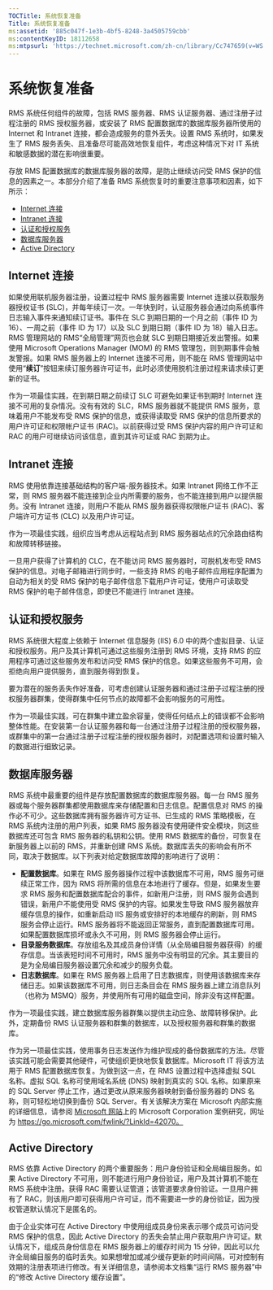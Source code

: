 ```yaml
---
TOCTitle: 系统恢复准备
Title: 系统恢复准备
ms:assetid: '885c047f-1e3b-4bf5-8248-3a4505759cbb'
ms:contentKeyID: 18112658
ms:mtpsurl: 'https://technet.microsoft.com/zh-cn/library/Cc747659(v=WS.10)'
---
```


系统恢复准备
============

RMS 系统任何组件的故障，包括 RMS 服务器、RMS 认证服务器、通过注册子过程注册的 RMS 授权服务器，或安装了 RMS 配置数据库的数据库服务器所使用的 Internet 和 Intranet 连接，都会造成服务的意外丢失。设置 RMS 系统时，如果发生了 RMS 服务丢失、且准备尽可能高效地恢复组件，考虑这种情况下对 IT 系统和敏感数据的潜在影响很重要。

存放 RMS 配置数据库的数据库服务器的故障，是防止继续访问受 RMS 保护的信息的因素之一。本部分介绍了准备 RMS 系统恢复时的重要注意事项和因素，如下所示：

-   [Internet 连接](#bkmk_1)
-   [Intranet 连接](#bkmk_2)
-   [认证和授权服务](#bkmk_3)
-   [数据库服务器](#bkmk_4)
-   [Active Directory](#bkmk_5)

 
Internet 连接
-------------

如果使用联机服务器注册，设置过程中 RMS 服务器需要 Internet 连接以获取服务器授权证书 (SLC)，并每年续订一次。一年快到时，认证服务器会通过向系统事件日志输入事件来通知续订证书。事件在 SLC 到期日期的一个月之前（事件 ID 为 16）、一周之前（事件 ID 为 17）以及 SLC 到期日期（事件 ID 为 18）输入日志。RMS 管理网站的 RMS“全局管理”网页也会就 SLC 到期日期接近发出警报。如果使用 Microsoft Operations Manager (MOM) 的 RMS 管理包，则到期事件会触发警报。如果 RMS 服务器上的 Internet 连接不可用，则不能在 RMS 管理网站中使用“**续订**”按钮来续订服务器许可证书，此时必须使用脱机注册过程来请求续订更新的证书。

作为一项最佳实践，在到期日期之前续订 SLC 可避免如果证书到期时 Internet 连接不可用的复杂情况。没有有效的 SLC，RMS 服务器就不能提供 RMS 服务，意味着用户不能发布受 RMS 保护的信息，或获得读取受 RMS 保护的信息所要求的用户许可证和权限帐户证书 (RAC)。以前获得过受 RMS 保护内容的用户许可证和 RAC 的用户可继续访问该信息，直到其许可证或 RAC 到期为止。

 
Intranet 连接
-------------

RMS 使用依靠连接基础结构的客户端-服务器技术。如果 Intranet 网络工作不正常，则 RMS 服务器不能连接到企业内所需要的服务，也不能连接到用户以提供服务。没有 Intranet 连接，则用户不能从 RMS 服务器获得权限帐户证书 (RAC)、客户端许可方证书 (CLC) 以及用户许可证。

作为一项最佳实践，组织应当考虑从远程站点到 RMS 服务器站点的冗余路由结构和故障转移链接。

一旦用户获得了计算机的 CLC，在不能访问 RMS 服务器时，可脱机发布受 RMS 保护的信息。对电子邮箱进行同步时，一些支持 RMS 的电子邮件应用程序配置为自动为相关的受 RMS 保护的电子邮件信息下载用户许可证，使用户可读取受 RMS 保护的电子邮件信息，即使已不能进行 Intranet 连接。

 
认证和授权服务
--------------

RMS 系统很大程度上依赖于 Internet 信息服务 (IIS) 6.0 中的两个虚拟目录、认证和授权服务。用户及其计算机可通过这些服务注册到 RMS 环境，支持 RMS 的应用程序可通过这些服务发布和访问受 RMS 保护的信息。如果这些服务不可用，会拒绝向用户提供服务，直到服务得到恢复。

要为潜在的服务丢失作好准备，可考虑创建认证服务器和通过注册子过程注册的授权服务器群集，使得群集中任何节点的故障都不会影响服务的可用性。

作为一项最佳实践，可在群集中建立盈余容量，使得任何结点上的错误都不会影响整体性能。在安装第一台认证服务器和每一台通过注册子过程注册的授权服务器，或群集中的第一台通过注册子过程注册的授权服务器时，对配置选项和设置时输入的数据进行细致记录。

 
数据库服务器
------------

RMS 系统中最重要的组件是存放配置数据库的数据库服务器。每一台 RMS 服务器或每个服务器群集都使用数据库来存储配置和日志信息。配置信息对 RMS 的操作必不可少。这些数据库拥有服务器许可方证书、已生成的 RMS 策略模板，在 RMS 系统内注册的用户列表，如果 RMS 服务器没有使用硬件安全模块，则这些数据库还可包含 RMS 服务器的私钥和公钥。使用 RMS 数据库的备份，可恢复在新服务器上以前的 RMS，并重新创建 RMS 系统。数据库丢失的影响会有所不同，取决于数据库。以下列表对给定数据库故障的影响进行了说明：

-   **配置数据库**。如果在 RMS 服务器操作过程中该数据库不可用，RMS 服务可继续正常工作，因为 RMS 将所需的信息在本地进行了缓存。但是，如果发生要求 RMS 服务和配置数据库配合的事件，如新用户注册，则 RMS 服务会遇到错误，新用户不能使用受 RMS 保护的内容。如果发生导致 RMS 服务器放弃缓存信息的操作，如重新启动 IIS 服务或安排好的本地缓存的刷新，则 RMS 服务会停止运行。RMS 服务器将不能返回正常服务，直到配置数据库可用。
    如果配置数据库损坏或永久不可用，则 RMS 服务器会停止运行。
-   **目录服务数据库**。存放组名及其成员身份详情（从全局编目服务器获得）的缓存信息。当该表短时间不可用时，RMS 服务中没有明显的冗余。其主要目的是为全局编目服务器设置冗余和减少的服务负载。
-   **日志数据库**。如果在 RMS 服务器上启用了日志数据库，则使用该数据库来存储日志。如果该数据库不可用，则日志条目会在 RMS 服务器上建立消息队列（也称为 MSMQ）服务，并使用所有可用的磁盘空间，除非没有这样配置。

作为一项最佳实践，建立数据库服务器群集以提供主动应急、故障转移保护。此外，定期备份 RMS 认证服务器和群集的数据库，以及授权服务器和群集的数据库。

作为另一项最佳实践，使用事务日志发送作为维护现成的备份数据库的方法。尽管该实践可能会需要其他硬件，可使组织更快地恢复数据库。Microsoft IT 将该方法用于 RMS 配置数据库恢复。为做到这一点，在 RMS 设置过程中选择虚拟 SQL 名称。虚拟 SQL 名称可使用域名系统 (DNS) 映射到真实的 SQL 名称。如果原来的 SQL Server 停止工作，通过更改从原来服务器映射到备份服务器的 DNS 名称，则可轻松地切换到备份 SQL Server。有关该解决方案在 Microsoft 内部实施的详细信息，请参阅 [Microsoft 网站](https://go.microsoft.com/fwlink/?linkid=42070)上的 Microsoft Corporation 案例研究，网址为 https://go.microsoft.com/fwlink/?LinkId=42070。

 
Active Directory
----------------

RMS 依靠 Active Directory 的两个重要服务：用户身份验证和全局编目服务。如果 Active Directory 不可用，则不能进行用户身份验证，用户及其计算机不能在 RMS 系统中注册。获得 RAC 需要认证管道；该管道要求身份验证。一旦用户拥有了 RAC，则该用户即可获得用户许可证，而不需要进一步的身份验证，因为授权管道默认情况下是匿名的。

由于企业实体可在 Active Directory 中使用组成员身份来表示哪个成员可访问受 RMS 保护的信息，因此 Active Directory 的丢失会禁止用户获取用户许可证。默认情况下，组成员身份信息在 RMS 服务器上的缓存时间为 15 分钟，因此可以允许全局编目服务的临时丢失。如果想增加或减少缓存更新的时间间隔，可对控制有效期的注册表项进行修改。有关详细信息，请参阅本文档集“运行 RMS 服务器”中的“修改 Active Directory 缓存设置”。
